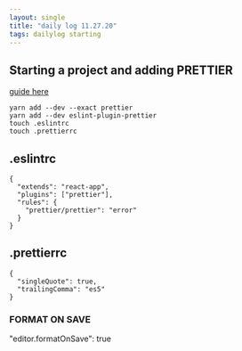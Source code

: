 ```yaml
---
layout: single
title: "daily log 11.27.20"
tags: dailylog starting 
--- 
```



## Starting a project and adding PRETTIER

[guide here](https://medium.com/technical-credit/using-prettier-with-vs-code-and-create-react-app-67c2449b9d08)
```
yarn add --dev --exact prettier
yarn add --dev eslint-plugin-prettier
touch .eslintrc
touch .prettierrc

```

## .eslintrc
```
{
  "extends": "react-app",
  "plugins": ["prettier"],
  "rules": {
    "prettier/prettier": "error"
  }
}
```
## .prettierrc

```
{
  "singleQuote": true,
  "trailingComma": "es5"
}

```

### FORMAT ON SAVE

"editor.formatOnSave": true

